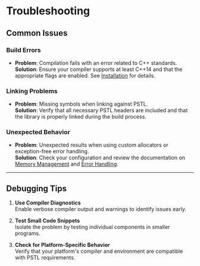 # Troubleshooting

## Common Issues

### Build Errors
- **Problem**: Compilation fails with an error related to C++ standards.  
  **Solution**: Ensure your compiler supports at least C++14 and that the appropriate flags are enabled. See [Installation](../installation.md) for details.

### Linking Problems
- **Problem**: Missing symbols when linking against PSTL.  
  **Solution**: Verify that all necessary PSTL headers are included and that the library is properly linked during the build process.

### Unexpected Behavior
- **Problem**: Unexpected results when using custom allocators or exception-free error handling.  
  **Solution**: Check your configuration and review the documentation on [Memory Management](memory.md) and [Error Handling](errors.md).

---

## Debugging Tips

1. **Use Compiler Diagnostics**  
   Enable verbose compiler output and warnings to identify issues early.

2. **Test Small Code Snippets**  
   Isolate the problem by testing individual components in smaller programs.

3. **Check for Platform-Specific Behavior**  
   Verify that your platform's compiler and environment are compatible with PSTL requirements.

